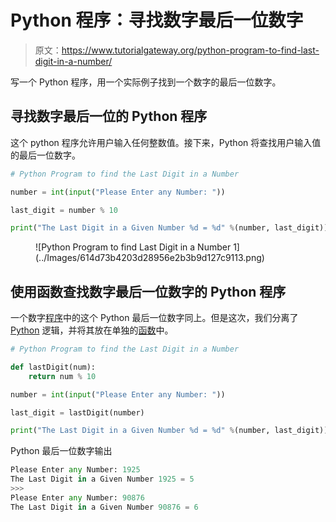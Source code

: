 # Python 程序：寻找数字最后一位数字

> 原文：<https://www.tutorialgateway.org/python-program-to-find-last-digit-in-a-number/>

写一个 Python 程序，用一个实际例子找到一个数字的最后一位数字。

## 寻找数字最后一位的 Python 程序

这个 python 程序允许用户输入任何整数值。接下来，Python 将查找用户输入值的最后一位数字。

```py
# Python Program to find the Last Digit in a Number

number = int(input("Please Enter any Number: "))

last_digit = number % 10

print("The Last Digit in a Given Number %d = %d" %(number, last_digit))
```

<figure class="wp-block-image">![Python Program to find Last Digit in a Number 1](../Images/614d73b4203d28956e2b3b9d127c9113.png)</figure>

## 使用函数查找数字最后一位数字的 Python 程序

一个数字[程序](https://www.tutorialgateway.org/python-programming-examples/)中的这个 Python 最后一位数字同上。但是这次，我们分离了 [Python](https://www.tutorialgateway.org/python-tutorial/) 逻辑，并将其放在单独的[函数](https://www.tutorialgateway.org/functions-in-python/)中。

```py
# Python Program to find the Last Digit in a Number

def lastDigit(num):
    return num % 10

number = int(input("Please Enter any Number: "))

last_digit = lastDigit(number)

print("The Last Digit in a Given Number %d = %d" %(number, last_digit))
```

Python 最后一位数字输出

```py
Please Enter any Number: 1925
The Last Digit in a Given Number 1925 = 5
>>> 
Please Enter any Number: 90876
The Last Digit in a Given Number 90876 = 6
```